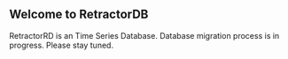 ## Welcome to RetractorDB

RetractorRD is an Time Series Database.
Database migration process is in progress.
Please stay tuned.
